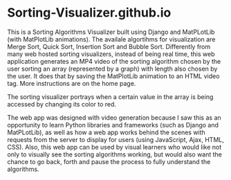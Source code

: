 # Sorting-Visualizer.github.io

This is a Sorting Algorithms Visualizer built using Django and MatPLotLib (with MatPlotLib animations). The availale algortihms for visualization are Merge Sort, Quick Sort, Insertion Sort and Bubble Sort. Differently from many web hosted sorting visualizers, instead of being real time, this web application generates an MP4 video of the sorting algorithm chosen by the user sorting an array (represented by a graph) with length also chosen by the user. It does that by saving the MatPlotLib animation to an HTML video tag.
More instructions are on the home page.

The sorting visualizer portrays when a certain value in the array is being accessed by changing its color to red.

The web app was designed with video generation because I saw this as an opportunity to learn Python libraries and frameworks (such as Django and MatPLotLib), as well as how a web app works behind the scenes with requests from the server to display for users (using JavaScript, Ajax, HTML, CSS).
Also, this web app can be used by visual learners who would like not only to visually see the sorting algorithms working, but would also want the chance to go back, forth and pause the process to fully understand the algorithms.
